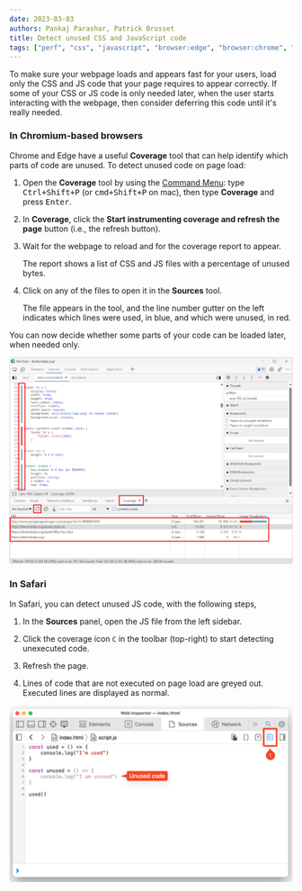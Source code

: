 ```yaml
---
date: 2023-03-03
authors: Pankaj Parashar, Patrick Brosset
title: Detect unused CSS and JavaScript code
tags: ["perf", "css", "javascript", "browser:edge", "browser:chrome", "browser:safari"]
---
```


To make sure your webpage loads and appears fast for your users, load only the CSS and JS code that your page requires to appear correctly. If some of your CSS or JS code is only needed later, when the user starts interacting with the webpage, then consider deferring this code until it's really needed.

### In Chromium-based browsers

Chrome and Edge have a useful **Coverage** tool that can help identify which parts of code are unused. To detect unused code on page load:

1. Open the **Coverage** tool by using the [Command Menu](./execute-commands.md): type <kbd>Ctrl+Shift+P</kbd> (or <kbd>cmd+Shift+P</kbd> on mac), then type **Coverage** and press <kbd>Enter</kbd>.

1. In **Coverage**, click the **Start instrumenting coverage and refresh the page** button (i.e., the refresh button).

1. Wait for the webpage to reload and for the coverage report to appear.

    The report shows a list of CSS and JS files with a percentage of unused bytes.

1. Click on any of the files to open it in the **Sources** tool.

    The file appears in the tool, and the line number gutter on the left indicates which lines were used, in blue, and which were unused, in red.

You can now decide whether some parts of your code can be loaded later, when needed only.

![Edge DevTools, with the Coverage tool in the drawer, showing a list of files, and the Sources tool in the main panel, showing one of the files with red and blue bars in the gutter, which indicates which lines are unused vs. used](../../assets/img/detect-unused-code.png)

### In Safari

In Safari, you can detect unused JS code, with the following steps,

1. In the **Sources** panel, open the JS file from the left sidebar.

1. Click the coverage icon `C` in the toolbar (top-right) to start detecting unexecuted code.

1. Refresh the page.

1. Lines of code that are not executed on page load are greyed out. Executed lines are displayed as normal.

![Safari Web Inspector with Sources panel open, showing unexecuted code in a light gray color for a JS file](../../assets/img/detect-unused-code-safari.png)
